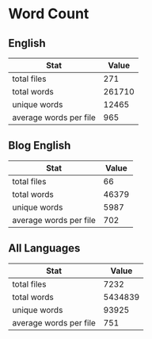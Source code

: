 # Word Count

## English

Stat | Value
---- | -----
total files | 271
total words | 261710
unique words | 12465
average words per file | 965

## Blog English

Stat | Value
---- | -----
total files | 66
total words | 46379
unique words | 5987
average words per file | 702

## All Languages

Stat | Value
---- | -----
total files | 7232
total words | 5434839
unique words | 93925
average words per file | 751
